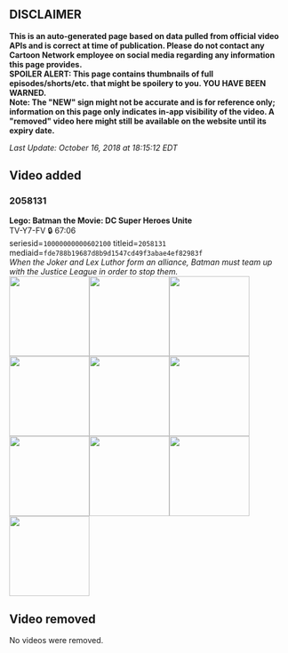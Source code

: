 ## DISCLAIMER
**This is an auto-generated page based on data pulled from official video APIs and is correct at time of publication. Please do not contact any Cartoon Network employee on social media regarding any information this page provides.**  
**SPOILER ALERT: This page contains thumbnails of full episodes/shorts/etc. that might be spoilery to you. YOU HAVE BEEN WARNED.**  
**Note: The "NEW" sign might not be accurate and is for reference only; information on this page only indicates in-app visibility of the video. A "removed" video here might still be available on the website until its expiry date.**  

_Last Update: October 16, 2018 at 18:15:12 EDT_
## Video added
### 2058131
**Lego: Batman the Movie: DC Super Heroes Unite**  
TV-Y7-FV 🔒 67:06  
seriesid=`10000000000602100` titleid=`2058131` mediaid=`fde788b19687d8b9d1547cd49f3abae4ef82983f`  
_When the Joker and Lex Luthor form an alliance, Batman must team up with the Justice League in order to stop them._  
<a href="https://s3.amazonaws.com/cn-orchestrator/2058131_001_1280x720.jpg"><img src="https://s3.amazonaws.com/cn-orchestrator/2058131_001_640x360.jpg" height="144px" /></a><a href="https://s3.amazonaws.com/cn-orchestrator/2058131_002_1280x720.jpg"><img src="https://s3.amazonaws.com/cn-orchestrator/2058131_002_640x360.jpg" height="144px" /></a><a href="https://s3.amazonaws.com/cn-orchestrator/2058131_003_1280x720.jpg"><img src="https://s3.amazonaws.com/cn-orchestrator/2058131_003_640x360.jpg" height="144px" /></a><a href="https://s3.amazonaws.com/cn-orchestrator/2058131_004_1280x720.jpg"><img src="https://s3.amazonaws.com/cn-orchestrator/2058131_004_640x360.jpg" height="144px" /></a><a href="https://s3.amazonaws.com/cn-orchestrator/2058131_005_1280x720.jpg"><img src="https://s3.amazonaws.com/cn-orchestrator/2058131_005_640x360.jpg" height="144px" /></a><a href="https://s3.amazonaws.com/cn-orchestrator/2058131_006_1280x720.jpg"><img src="https://s3.amazonaws.com/cn-orchestrator/2058131_006_640x360.jpg" height="144px" /></a><a href="https://s3.amazonaws.com/cn-orchestrator/2058131_007_1280x720.jpg"><img src="https://s3.amazonaws.com/cn-orchestrator/2058131_007_640x360.jpg" height="144px" /></a><a href="https://s3.amazonaws.com/cn-orchestrator/2058131_008_1280x720.jpg"><img src="https://s3.amazonaws.com/cn-orchestrator/2058131_008_640x360.jpg" height="144px" /></a><a href="https://s3.amazonaws.com/cn-orchestrator/2058131_009_1280x720.jpg"><img src="https://s3.amazonaws.com/cn-orchestrator/2058131_009_640x360.jpg" height="144px" /></a><a href="https://s3.amazonaws.com/cn-orchestrator/2058131_010_1280x720.jpg"><img src="https://s3.amazonaws.com/cn-orchestrator/2058131_010_640x360.jpg" height="144px" /></a>
## Video removed
No videos were removed.
